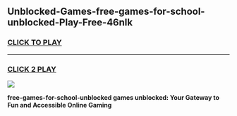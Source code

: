 
## Unblocked-Games-free-games-for-school-unblocked-Play-Free-46nlk
<h3>
<a href="https://premium76.site?title=free-games-for-school-unblocked&ref=22A">CLICK TO PLAY</a></h3>
<hr>

<h3>
<a href="https://premium76.site?title=free-games-for-school-unblocked&ref=22A">CLICK 2 PLAY</a>
  
</h3>

<a href="https://premium76.site?title=free-games-for-school-unblocked&ref=22A"><img src="https://clearcache.store/games.png"></a>


**free-games-for-school-unblocked games unblocked: Your Gateway to Fun and Accessible Online Gaming**
